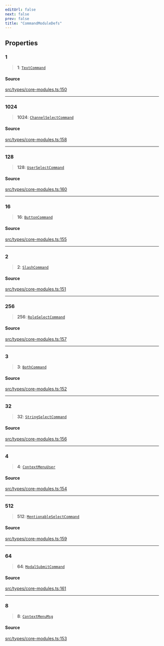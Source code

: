 ```yaml
---
editUrl: false
next: false
prev: false
title: "CommandModuleDefs"
---
```


## Properties

### 1

> **1**: [`TextCommand`](/v3/api/interfaces/textcommand/)

#### Source

[src/types/core-modules.ts:150](https://github.com/sern-handler/handler/blob/91b3768e376cfe22ec37d8ab44f4e4a4dfe8a1e8/src/types/core-modules.ts#L150)

***

### 1024

> **1024**: [`ChannelSelectCommand`](/v3/api/interfaces/channelselectcommand/)

#### Source

[src/types/core-modules.ts:158](https://github.com/sern-handler/handler/blob/91b3768e376cfe22ec37d8ab44f4e4a4dfe8a1e8/src/types/core-modules.ts#L158)

***

### 128

> **128**: [`UserSelectCommand`](/v3/api/interfaces/userselectcommand/)

#### Source

[src/types/core-modules.ts:160](https://github.com/sern-handler/handler/blob/91b3768e376cfe22ec37d8ab44f4e4a4dfe8a1e8/src/types/core-modules.ts#L160)

***

### 16

> **16**: [`ButtonCommand`](/v3/api/interfaces/buttoncommand/)

#### Source

[src/types/core-modules.ts:155](https://github.com/sern-handler/handler/blob/91b3768e376cfe22ec37d8ab44f4e4a4dfe8a1e8/src/types/core-modules.ts#L155)

***

### 2

> **2**: [`SlashCommand`](/v3/api/interfaces/slashcommand/)

#### Source

[src/types/core-modules.ts:151](https://github.com/sern-handler/handler/blob/91b3768e376cfe22ec37d8ab44f4e4a4dfe8a1e8/src/types/core-modules.ts#L151)

***

### 256

> **256**: [`RoleSelectCommand`](/v3/api/interfaces/roleselectcommand/)

#### Source

[src/types/core-modules.ts:157](https://github.com/sern-handler/handler/blob/91b3768e376cfe22ec37d8ab44f4e4a4dfe8a1e8/src/types/core-modules.ts#L157)

***

### 3

> **3**: [`BothCommand`](/v3/api/interfaces/bothcommand/)

#### Source

[src/types/core-modules.ts:152](https://github.com/sern-handler/handler/blob/91b3768e376cfe22ec37d8ab44f4e4a4dfe8a1e8/src/types/core-modules.ts#L152)

***

### 32

> **32**: [`StringSelectCommand`](/v3/api/interfaces/stringselectcommand/)

#### Source

[src/types/core-modules.ts:156](https://github.com/sern-handler/handler/blob/91b3768e376cfe22ec37d8ab44f4e4a4dfe8a1e8/src/types/core-modules.ts#L156)

***

### 4

> **4**: [`ContextMenuUser`](/v3/api/interfaces/contextmenuuser/)

#### Source

[src/types/core-modules.ts:154](https://github.com/sern-handler/handler/blob/91b3768e376cfe22ec37d8ab44f4e4a4dfe8a1e8/src/types/core-modules.ts#L154)

***

### 512

> **512**: [`MentionableSelectCommand`](/v3/api/interfaces/mentionableselectcommand/)

#### Source

[src/types/core-modules.ts:159](https://github.com/sern-handler/handler/blob/91b3768e376cfe22ec37d8ab44f4e4a4dfe8a1e8/src/types/core-modules.ts#L159)

***

### 64

> **64**: [`ModalSubmitCommand`](/v3/api/interfaces/modalsubmitcommand/)

#### Source

[src/types/core-modules.ts:161](https://github.com/sern-handler/handler/blob/91b3768e376cfe22ec37d8ab44f4e4a4dfe8a1e8/src/types/core-modules.ts#L161)

***

### 8

> **8**: [`ContextMenuMsg`](/v3/api/interfaces/contextmenumsg/)

#### Source

[src/types/core-modules.ts:153](https://github.com/sern-handler/handler/blob/91b3768e376cfe22ec37d8ab44f4e4a4dfe8a1e8/src/types/core-modules.ts#L153)
